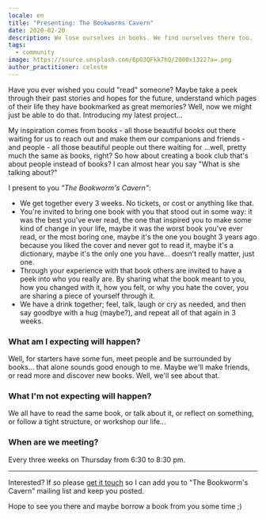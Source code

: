 ```yaml
---
locale: en
title: "Presenting: The Bookworms Cavern"
date: 2020-02-20
description: We lose ourselves in books. We find ourselves there too. 
tags:
  - community
image: https://source.unsplash.com/6pO3QFkk7hQ/2000x1322?a=.png
author_practitioner: celeste
---
```


Have you ever wished you could "read" someone? Maybe take a peek through their past stories and hopes for the future,
understand which pages of their life they have bookmarked as great memories? Well, now we might just be able to do that.
Introducing my latest project...

My inspiration comes from books - all those beautiful books out there waiting for us to reach out and make them our
companions and friends - and people - all those beautiful people out there waiting for ...well, pretty much the same as
books, right? So how about creating a book club that's about people instead of books? I can almost hear you say "What is
she talking about?"
 
I present to you *"The Bookworm's Cavern"*:
 
* We get together every 3 weeks. No tickets, or cost or anything like that.
* You're invited to bring one book with you that stood out in some way: it was the best you've ever read, the one that
inspired you to make some kind of change in your life, maybe it was the worst book you've ever read, or the most boring
one, maybe it's the one you bought 3 years ago because you liked the cover and never got to read it, maybe it's a
dictionary, maybe it's the only one you have... doesn't really matter, just one.
* Through your experience with that book others are invited to have a peek into who you really are. By sharing what the
book meant to you, how you changed with it, how you felt, or why you hate the cover, you are sharing a piece of yourself
through it.
* We have a drink together; feel, talk, laugh or cry as needed, and then say goodbye with a hug (maybe?), and repeat
all of that again in 3 weeks.
 
### What am I expecting will happen?
Well, for starters have some fun, meet people and be surrounded by books... that
alone sounds good enough to me. Maybe we'll make friends, or read more and discover new books. Well, we'll see about that.
 
### What I'm not expecting will happen?
We all have to read the same book, or talk about it, or reflect on something, or
follow a tight structure, or workshop our life...

### When are we meeting?
Every three weeks on Thursday from 6:30 to 8:30 pm.

----
 
Interested? If so please [get it touch](/contact/) so I can add you to "The Bookworm's Cavern" mailing list and keep you
posted.
 
Hope to see you there and maybe borrow a book from you some time ;)
